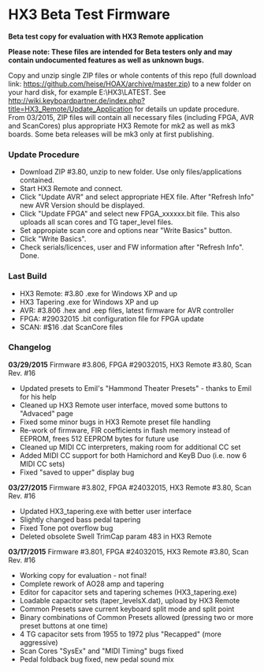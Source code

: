 HX3 Beta Test Firmware
======================

<b>Beta test copy for evaluation with HX3 Remote application</b>

<b>Please note: These files are intended for Beta testers only and may contain undocumented features as well as unknown bugs.</b>

Copy and unzip single ZIP files or whole contents of this repo (full download link: 
https://github.com/heise/HOAX/archive/master.zip) to a new folder on your hard disk, for example E:\HX3\LATEST\. See 
http://wiki.keyboardpartner.de/index.php?title=HX3_Remote/Update_Application for details un update procedure. From
03/2015, ZIP files will contain all necessary files (including FPGA, AVR and ScanCores) plus appropriate HX3 Remote for 
mk2 as well as mk3 boards. Some beta releases will be mk3 only at first publishing.

### Update Procedure

* Download ZIP #3.80, unzip to new folder. Use only files/applications contained.
* Start HX3 Remote and connect. 
* Click "Update AVR" and select appropriate HEX file. After "Refresh Info" new AVR Version should be displayed.
* Click "Update FPGA" and select new FPGA_xxxxxx.bit file. This also uploads all scan cores and TG taper_level files.
* Set appropiate scan core and options near "Write Basics" button.
* Click "Write Basics".
* Check serials/licences, user and FW information after "Refresh Info". Done.

### Last Build

* HX3 Remote: #3.80 .exe for Windows XP and up
* HX3 Tapering	    .exe for Windows XP and up
* AVR:  #3.806      .hex and .eep files, latest firmware for AVR controller
* FPGA: #29032015   .bit configuration file for FPGA update
* SCAN: #$16        .dat ScanCore files


### Changelog

<b>03/29/2015</b> Firmware #3.806, FPGA #29032015, HX3 Remote #3.80, Scan Rev. #16

* Updated presets to Emil's "Hammond Theater Presets" - thanks to Emil for his help
* Cleaned up HX3 Remote user interface, moved some buttons to "Advaced" page
* Fixed some minor bugs in HX3 Remote preset file handling
* Re-work of firmware, FIR coefficients in flash memory instead of EEPROM, frees 512 EEPROM bytes for future use
* Cleaned up MIDI CC interpreters, making room for additional CC set
* Added MIDI CC support for both Hamichord and KeyB Duo (i.e. now 6 MIDI CC sets)
* Fixed "saved to upper" display bug

<b>03/27/2015</b> Firmware #3.802, FPGA #24032015, HX3 Remote #3.80, Scan Rev. #16

* Updated HX3_tapering.exe with better user interface
* Slightly changed bass pedal tapering
* Fixed Tone pot overflow bug
* Deleted obsolete Swell TrimCap param 483 in HX3 Remote


<b>03/17/2015</b> Firmware #3.801, FPGA #24032015, HX3 Remote #3.80, Scan Rev. #16

* Working copy for evaluation - not final!
* Complete rework of AO28 amp and tapering
* Editor for capacitor sets and tapering schemes (HX3_tapering.exe)
* Loadable capacitor sets (taper_levelsX.dat), upload by HX3 Remote
* Common Presets save current keyboard split mode and split point
* Binary combinations of Common Presets allowed (pressing two or more preset buttons at one time)
* 4 TG capacitor sets from 1955 to 1972 plus "Recapped" (more aggressive)
* Scan Cores "SysEx" and "MIDI Timing" bugs fixed
* Pedal foldback bug fixed, new pedal sound mix

